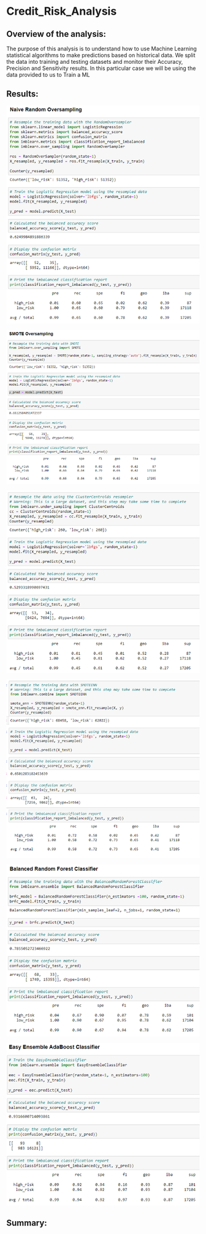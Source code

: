 # Credit_Risk_Analysis

## Overview of the analysis:

The purpose of this analysis is to understand how to use Machine Learning statistical algorithms to make predictions based on historical data. We split the data into training and testing datasets and monitor their Accuracy, Precision and Sensitivity results. In this particular case we will be using the data provided to us to Train a ML 

## Results:

![](https://github.com/kbehyar/Credit_Risk_Analysis/blob/main/Images/Naive%20OverSampling.PNG)

![](https://github.com/kbehyar/Credit_Risk_Analysis/blob/main/Images/SMOTE%20OverSampling.PNG)

![](https://github.com/kbehyar/Credit_Risk_Analysis/blob/main/Images/Cluster%20Centroids.PNG)

![](https://github.com/kbehyar/Credit_Risk_Analysis/blob/main/Images/SMOTEENN.PNG)

![](https://github.com/kbehyar/Credit_Risk_Analysis/blob/main/Images/Balanced%20Random%20Forest%20Classifier.PNG)

![](https://github.com/kbehyar/Credit_Risk_Analysis/blob/main/Images/Easy%20Ensemble%20AdaBoost%20Classifier.PNG)


## Summary:
